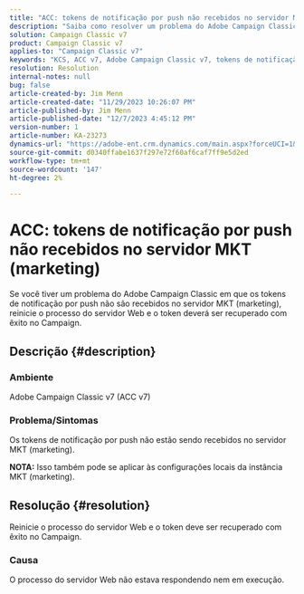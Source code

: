 ```yaml
---
title: "ACC: tokens de notificação por push não recebidos no servidor MKT (marketing)"
description: "Saiba como resolver um problema do Adobe Campaign Classic em que os tokens de notificação por push não são recebidos no servidor MKT (marketing)."
solution: Campaign Classic v7
product: Campaign Classic v7
applies-to: "Campaign Classic v7"
keywords: "KCS, ACC v7, Adobe Campaign Classic v7, tokens de notificação por push, não recebido, MKT, servidor de marketing, Solução de problemas"
resolution: Resolution
internal-notes: null
bug: false
article-created-by: Jim Menn
article-created-date: "11/29/2023 10:26:07 PM"
article-published-by: Jim Menn
article-published-date: "12/7/2023 4:45:12 PM"
version-number: 1
article-number: KA-23273
dynamics-url: "https://adobe-ent.crm.dynamics.com/main.aspx?forceUCI=1&pagetype=entityrecord&etn=knowledgearticle&id=dc27c245-068f-ee11-8179-6045bd006268"
source-git-commit: d0340ffabe1637f297e72f60af6caf7ff9e5d2ed
workflow-type: tm+mt
source-wordcount: '147'
ht-degree: 2%

---
```


# ACC: tokens de notificação por push não recebidos no servidor MKT (marketing)


Se você tiver um problema do Adobe Campaign Classic em que os tokens de notificação por push não são recebidos no servidor MKT (marketing), reinicie o processo do servidor Web e o token deverá ser recuperado com êxito no Campaign.

## Descrição {#description}


### Ambiente

Adobe Campaign Classic v7 (ACC v7)



### Problema/Sintomas

Os tokens de notificação por push não estão sendo recebidos no servidor MKT (marketing).

<b>NOTA:</b> Isso também pode se aplicar às configurações locais da instância MKT (marketing).




## Resolução {#resolution}


Reinicie o processo do servidor Web e o token deve ser recuperado com êxito no Campaign.

### Causa

O processo do servidor Web não estava respondendo nem em execução.
